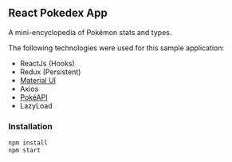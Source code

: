 ## React Pokedex App

A mini-encyclopedia of Pokémon stats and types.

The following technologies were used for this sample application:

 - ReactJs (Hooks)
 - Redux (Persistent)
 - [Material UI](http://material-ui.com/)
 - Axios
 - [PokéAPI](https://pokeapi.co/)
 - LazyLoad


### Installation
```sh
npm install
npm start
```
